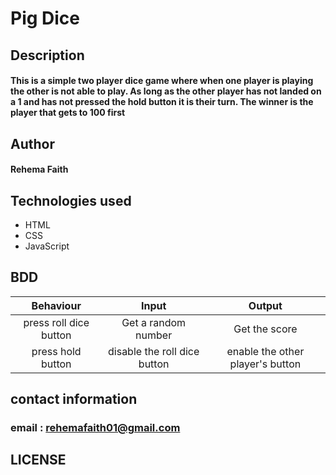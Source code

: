 # Pig Dice  

## Description

#### This is a simple two player  dice game where when one player is playing the other is not able to play. As long as the other player has not landed on a 1 and has not pressed the hold button it is their turn. The winner is the player that  gets to 100 first

## Author

#### Rehema Faith

## Technologies used

* HTML
* CSS
* JavaScript  

## BDD 
 
| Behaviour                | Input                           | Output                      |
| :---------------------:  | :-------------------------:     | :------------------------:  |
| press roll dice button   | Get a random number             | Get the score               |
| press hold button        | disable the roll dice button    | enable the other player's button |

## contact information

### email : rehemafaith01@gmail.com

## LICENSE 
